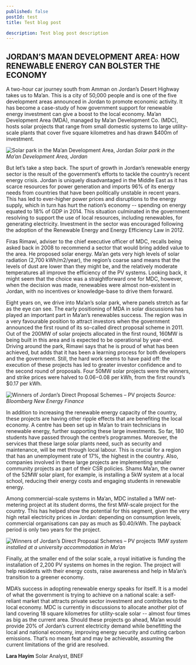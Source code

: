 ```yaml
---
published: false 
postId: test
title: Test blog post

description: Test blog post description
---
```

## JORDAN’S MA’AN DEVELOPMENT AREA: HOW RENEWABLE ENERGY CAN BOLSTER THE ECONOMY

A two-hour car journey south from Amman on Jordan’s Desert Highway takes us to Ma’an. This is a city of 50,000 people and is one of the five development areas announced in Jordan to promote economic activity. It has become a case-study of how government support for renewable energy investment can give a boost to the local economy. Ma’an Development Area (MDA), managed by Ma’an Development Co. (MDC), hosts solar projects that range from small domestic systems to large utility-scale plants that cover five square kilometres and has drawn $400m of investment. 

![Solar park in the Ma’an Development Area, Jordan](climatescope.org/app/assets/images/content/CS2016_blog_Jordan_fig1.png)
*Solar park in the Ma’an Development Area, Jordan*

But let’s take a step back. The spurt of growth in Jordan’s renewable energy sector is the result of the government’s efforts to tackle the country’s recent energy crisis. Jordan is uniquely disadvantaged in the Middle East as it has scarce resources for power generation and imports 96% of its energy needs from countries that have been politically unstable in recent years. This has led to ever-higher power prices and disruptions to the energy supply, which in turn has hurt the nation’s economy -- spending on energy equated to 18% of GDP in 2014. This situation culminated in the government resolving to support the use of local resources, including renewables, for generating electricity. Investment in the sector was encouraged following the adoption of the Renewable Energy and Energy Efficiency Law in 2012. 

Firas Rimawi, adviser to the chief executive officer of MDC, recalls being asked back in 2008 to recommend a sector that would bring added value to the area. He proposed solar energy. Ma’an gets very high levels of solar radiation (2,700 kWh/m2/year), the region’s coarse sand means that the levels of dust are lower than they might be, and the relatively moderate temperatures all improve the efficiency of the PV systems. Looking back, it might seem that the choice was a straightforward one for MDC, however, when the decision was made, renewables were almost non-existent in Jordan, with no incentives or knowledge-base to drive them forward. 

Eight years on, we drive into Ma’an’s solar park, where panels stretch as far as the eye can see. The early positioning of MDA in solar discussions has played an important part in Ma’an’s renewables success. The region was in a very favourable position to attract investors when the government announced the first round of its so-called direct proposal scheme in 2011. Out of the 200MW of solar projects allocated in the first round, 160MW is being built in this area and is expected to be operational by year-end. Driving around the park, Rimawi says that he is proud of what has been achieved, but adds that it has been a learning process for both developers and the government. Still, the hard work seems to have paid off: the execution of these projects has led to greater investor confidence and to the second round of proposals. Four 50MW solar projects were the winners, and strike prices were halved to $0.06-$0.08 per kWh, from the first round’s $0.17 per kWh. 

![Winners of Jordan’s Direct Proposal Schemes – PV projects](climatescope.org/app/assets/images/content/CS2016_blog_Jordan_fig2.png)
*Source: Bloomberg New Energy Finance*

In addition to increasing the renewable energy capacity of the country, these projects are having other ripple effects that are benefiting the local economy. A centre has been set up in Ma’an to train technicians in renewable energy, further supporting these large investments. So far, 180 students have passed through the centre’s programmes. Moreover, the services that these large solar plants need, such as security and maintenance, will be met through local labour. This is crucial for a region that has an unemployment rate of 17%, the highest in the country. Also, companies involved in these large projects are implementing smaller community projects as part of their CSR policies. Shams Ma’an, the owner of the 52MW solar plant, for example, is installing a 5kW system at a local school, reducing their energy costs and engaging students in renewable energy.

Among commercial-scale systems in Ma’an, MDC installed a 1MW net-metering project at its student dorms, the first MW-scale project for the country. This has helped show the potential for this segment, given the very high retail electricity prices in Jordan: depending on consumption levels, commercial organisations can pay as much as $0.40/kWh. The payback period is only two years for the project.

![Winners of Jordan’s Direct Proposal Schemes – PV projects](climatescope.org/app/assets/images/content/CS2016_blog_Jordan_fig3.png)
*1MW system installed at a university accommodation in Ma’an*

Finally, at the smaller end of the solar scale, a royal initiative is funding the installation of 2,200 PV systems on homes in the region. The project will help residents with their energy costs, raise awareness and help in Ma’an’s transition to a greener economy.

MDA’s success in adopting renewable energy speaks for itself. It is a model of what the government is trying to achieve on a national scale: a self-reliant market that attracts private sector investment and contributes to the local economy. MDC is currently in discussions to allocate another plot of land covering 18 square kilometres for utility-scale solar -- almost four times as big as the current area. Should these projects go ahead, Ma’an would provide 20% of Jordan’s current electricity demand while benefitting the local and national economy, improving energy security and cutting carbon emissions. That’s no mean feat and may be achievable, assuming the current limitations of the grid are resolved. 

**Lara Hayim**
Solar Analyst, BNEF
